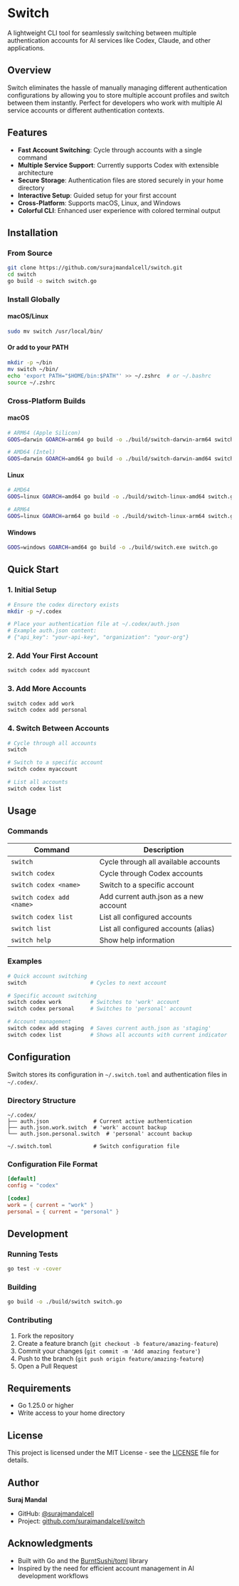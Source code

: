 # Switch

A lightweight CLI tool for seamlessly switching between multiple authentication accounts for AI services like Codex, Claude, and other applications.

## Overview

Switch eliminates the hassle of manually managing different authentication configurations by allowing you to store multiple account profiles and switch between them instantly. Perfect for developers who work with multiple AI service accounts or different authentication contexts.

## Features

- **Fast Account Switching**: Cycle through accounts with a single command
- **Multiple Service Support**: Currently supports Codex with extensible architecture
- **Secure Storage**: Authentication files are stored securely in your home directory
- **Interactive Setup**: Guided setup for your first account
- **Cross-Platform**: Supports macOS, Linux, and Windows
- **Colorful CLI**: Enhanced user experience with colored terminal output

## Installation

### From Source

```bash
git clone https://github.com/surajmandalcell/switch.git
cd switch
go build -o switch switch.go
```

### Install Globally

#### macOS/Linux
```bash
sudo mv switch /usr/local/bin/
```

#### Or add to your PATH
```bash
mkdir -p ~/bin
mv switch ~/bin/
echo 'export PATH="$HOME/bin:$PATH"' >> ~/.zshrc  # or ~/.bashrc
source ~/.zshrc
```

### Cross-Platform Builds

#### macOS
```bash
# ARM64 (Apple Silicon)
GOOS=darwin GOARCH=arm64 go build -o ./build/switch-darwin-arm64 switch.go

# AMD64 (Intel)
GOOS=darwin GOARCH=amd64 go build -o ./build/switch-darwin-amd64 switch.go
```

#### Linux
```bash
# AMD64
GOOS=linux GOARCH=amd64 go build -o ./build/switch-linux-amd64 switch.go

# ARM64
GOOS=linux GOARCH=arm64 go build -o ./build/switch-linux-arm64 switch.go
```

#### Windows
```bash
GOOS=windows GOARCH=amd64 go build -o ./build/switch.exe switch.go
```

## Quick Start

### 1. Initial Setup
```bash
# Ensure the codex directory exists
mkdir -p ~/.codex

# Place your authentication file at ~/.codex/auth.json
# Example auth.json content:
# {"api_key": "your-api-key", "organization": "your-org"}
```

### 2. Add Your First Account
```bash
switch codex add myaccount
```

### 3. Add More Accounts
```bash
switch codex add work
switch codex add personal
```

### 4. Switch Between Accounts
```bash
# Cycle through all accounts
switch

# Switch to a specific account
switch codex myaccount

# List all accounts
switch codex list
```

## Usage

### Commands

| Command | Description |
|---------|-------------|
| `switch` | Cycle through all available accounts |
| `switch codex` | Cycle through Codex accounts |
| `switch codex <name>` | Switch to a specific account |
| `switch codex add <name>` | Add current auth.json as a new account |
| `switch codex list` | List all configured accounts |
| `switch list` | List all configured accounts (alias) |
| `switch help` | Show help information |

### Examples

```bash
# Quick account switching
switch                    # Cycles to next account

# Specific account switching
switch codex work         # Switches to 'work' account
switch codex personal     # Switches to 'personal' account

# Account management
switch codex add staging  # Saves current auth.json as 'staging'
switch codex list         # Shows all accounts with current indicator
```

## Configuration

Switch stores its configuration in `~/.switch.toml` and authentication files in `~/.codex/`. 

### Directory Structure
```
~/.codex/
├── auth.json              # Current active authentication
├── auth.json.work.switch  # 'work' account backup
└── auth.json.personal.switch  # 'personal' account backup

~/.switch.toml             # Switch configuration file
```

### Configuration File Format
```toml
[default]
config = "codex"

[codex]
work = { current = "work" }
personal = { current = "personal" }
```

## Development

### Running Tests
```bash
go test -v -cover
```

### Building
```bash
go build -o ./build/switch switch.go
```

### Contributing

1. Fork the repository
2. Create a feature branch (`git checkout -b feature/amazing-feature`)
3. Commit your changes (`git commit -m 'Add amazing feature'`)
4. Push to the branch (`git push origin feature/amazing-feature`)
5. Open a Pull Request

## Requirements

- Go 1.25.0 or higher
- Write access to your home directory

## License

This project is licensed under the MIT License - see the [LICENSE](LICENSE) file for details.

## Author

**Suraj Mandal**
- GitHub: [@surajmandalcell](https://github.com/surajmandalcell)
- Project: [github.com/surajmandalcell/switch](https://github.com/surajmandalcell/switch)

## Acknowledgments

- Built with Go and the [BurntSushi/toml](https://github.com/BurntSushi/toml) library
- Inspired by the need for efficient account management in AI development workflows